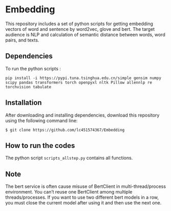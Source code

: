 # Embedding

This repository includes a set of python scripts for getting embedding vectors of word and sentence by word2vec, glove and bert. The target audience is NLP and calculation of semantic distance between words, word pairs, and texts.

## Dependencies

To run the python scripts : 
```
pip install -i https://pypi.tuna.tsinghua.edu.cn/simple gensim numpy scipy pandas transformers torch openpyxl nltk Pillow allennlp re torchvision tabulate
```

## Installation

After downloading and installing dependencies, download this repository using the following command line:

```
$ git clone https://github.com/lc451574367/Embedding
```

## How to run the codes

The python script `scripts_allstep.py` contains all functions.

## Note
The bert service is often cause misuse of BertClient in multi-thread/process environment. You can’t reuse one BertClient among multiple threads/processes. If you want to use two different bert models in a row, you must close the current model after using it and then use the next one. 

